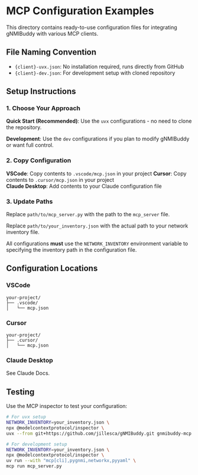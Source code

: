 # MCP Configuration Examples

This directory contains ready-to-use configuration files for integrating gNMIBuddy with various MCP clients.

## File Naming Convention

- `{client}-uvx.json`: No installation required, runs directly from GitHub
- `{client}-dev.json`: For development setup with cloned repository

## Setup Instructions

### 1. Choose Your Approach

**Quick Start (Recommended)**: Use the `uvx` configurations - no need to clone the repository.

**Development**: Use the `dev` configurations if you plan to modify gNMIBuddy or want full control.

### 2. Copy Configuration

**VSCode**: Copy contents to `.vscode/mcp.json` in your project
**Cursor**: Copy contents to `.cursor/mcp.json` in your project  
**Claude Desktop**: Add contents to your Claude configuration file

### 3. Update Paths

Replace `path/to/mcp_server.py` with the path to the `mcp_server` file.

Replace `path/to/your_inventory.json` with the actual path to your network inventory file.

All configurations **must** use the `NETWORK_INVENTORY` environment variable to specifying the inventory path in the configuration file.

## Configuration Locations

### VSCode

```
your-project/
├── .vscode/
│   └── mcp.json
```

### Cursor

```
your-project/
├── .cursor/
│   └── mcp.json
```

### Claude Desktop

See Claude Docs.

## Testing

Use the MCP inspector to test your configuration:

```bash
# For uvx setup
NETWORK_INVENTORY=your_inventory.json \
npx @modelcontextprotocol/inspector \
uvx --from git+https://github.com/jillesca/gNMIBuddy.git gnmibuddy-mcp

# For development setup
NETWORK_INVENTORY=your_inventory.json \
npx @modelcontextprotocol/inspector \
uv run --with "mcp[cli],pygnmi,networkx,pyyaml" \
mcp run mcp_server.py
```
